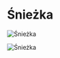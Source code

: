 
Śnieżka
=======


![Śnieżka](https://media.villagreta.pl/m/2012/08/sniezka.jpg)

![Śnieżka](https://nawakacje.eu/wp-content/uploads/2022/02/Sniezka.jpg)